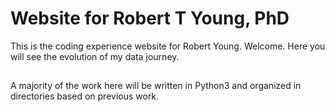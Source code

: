 # Website for Robert T Young, PhD

This is the coding experience website for Robert Young. Welcome. Here you will see the evolution of my data journey.

## 

A majority of the work here will be written in Python3 and organized in directories based on previous work.